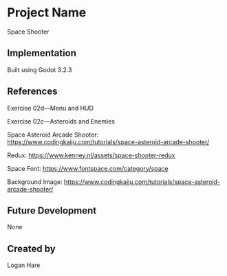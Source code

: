 # Project Name
Space Shooter

## Implementation
Built using Godot 3.2.3

## References
Exercise 02d—Menu and HUD

Exercise 02c—Asteroids and Enemies

Space Asteroid Arcade Shooter: https://www.codingkaiju.com/tutorials/space-asteroid-arcade-shooter/

Redux: https://www.kenney.nl/assets/space-shooter-redux

Space Font: https://www.fontspace.com/category/space

Background Image: https://www.codingkaiju.com/tutorials/space-asteroid-arcade-shooter/

## Future Development
None

## Created by
Logan Hare
